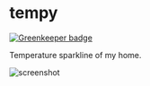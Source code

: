 tempy
=====

[![Greenkeeper badge](https://badges.greenkeeper.io/bcomnes/tempy.svg)](https://greenkeeper.io/)

Temperature sparkline of my home.

![screenshot](https://cdn.rawgit.com/bcomnes/tempy/master/screenshot.png)

